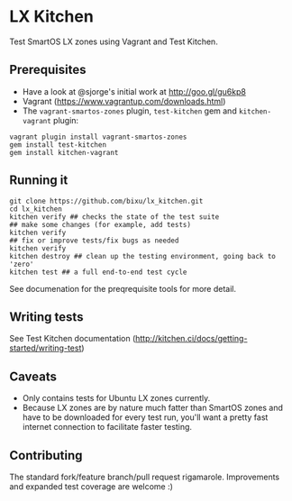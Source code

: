 LX Kitchen
=====================

Test SmartOS LX zones using Vagrant and Test Kitchen.

## Prerequisites

* Have a look at @sjorge's initial work at http://goo.gl/gu6kp8
* Vagrant (https://www.vagrantup.com/downloads.html)
* The `vagrant-smartos-zones` plugin, `test-kitchen` gem and `kitchen-vagrant` plugin:
```
vagrant plugin install vagrant-smartos-zones
gem install test-kitchen
gem install kitchen-vagrant
```

## Running it
```
git clone https://github.com/bixu/lx_kitchen.git
cd lx_kitchen
kitchen verify ## checks the state of the test suite
## make some changes (for example, add tests)
kitchen verify
## fix or improve tests/fix bugs as needed
kitchen verify
kitchen destroy ## clean up the testing environment, going back to 'zero'
kitchen test ## a full end-to-end test cycle
```
See documenation for the preqrequisite tools for more detail.


## Writing tests

See Test Kitchen documentation (http://kitchen.ci/docs/getting-started/writing-test)

## Caveats

* Only contains tests for Ubuntu LX zones currently.
* Because LX zones are by nature much fatter than SmartOS zones and have to be downloaded for every test run, you'll want a pretty fast internet connection to facilitate faster testing. 

## Contributing

The standard fork/feature branch/pull request rigamarole.  Improvements and expanded test coverage are welcome :)
